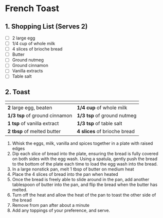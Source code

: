 # French Toast

## 1. Shopping List (Serves 2)
- [ ] 2 large egg
- [ ] 1/4 cup of whole milk
- [ ] 4 slices of brioche bread
- [ ] Butter
- [ ] Ground nutmeg
- [ ] Ground cinnamon
- [ ] Vanilla extracts
- [ ] Table salt

## 2. Toast
|<!-- -->|<!-- -->|
|---|---|
| **2** large egg, beaten | **1/4 cup** of whole milk| 
| **1/3 tsp** of ground cinnamon | **1/3 tsp** of ground nutmeg |
| **1 tsp** of vanilla extract| **1/3 tsp** of table salt|
| **2 tbsp** of melted butter | **4 slices** of brioche bread |

1. Whisk the eggs, milk, vanilla and spices together in a plate with raised edges
2. Dip each slice of bread into the plate, ensuring the bread is fully covered on both sides with the egg wash. Using a spatula, gently push the bread to the bottom of the plate each time to load the egg wash into the bread.
3. In a large nonstick pan, melt 1 tbsp of butter on medium heat
4. Place the 4 slices of bread into the pan when heated
5. Once the bread is freely able to slide around in the pan, add another tablespoon of butter into the pan, and flip the bread when the butter has melted.
6. Turn off the heat and allow the heat of the pan to toast the other side of the bread
7. Remove from pan after about a minute
8. Add any toppings of your preference, and serve.